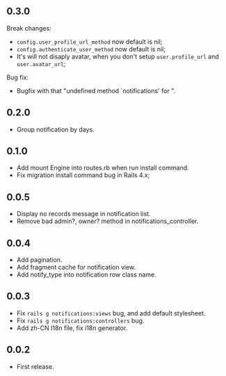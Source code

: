 0.3.0
-----

Break changes:

- `config.user_profile_url_method` now default is nil;
- `config.authenticate_user_method` now default is nil;
- It's will not disaply avatar, when you don't setup `user.profile_url` and `user.avatar_url`;

Bug fix:

- Bugfix with that "undefined method `notifications' for <User>".

0.2.0
-----

- Group notification by days.

0.1.0
-----

- Add mount Engine into routes.rb when run install command.
- Fix migration install command bug in Rails 4.x;

0.0.5
-----

- Display no records message in notification list.
- Remove bad admin?, owner? method in notifications_controller.

0.0.4
-----

- Add pagination.
- Add fragment cache for notification view.
- Add notify_type into notification row class name.

0.0.3
-----

- Fix `rails g notifications:views` bug, and add default stylesheet.
- Fix `rails g notifications:controllers` bug.
- Add zh-CN I18n file, fix i18n generator.

0.0.2
-----

- First release.
